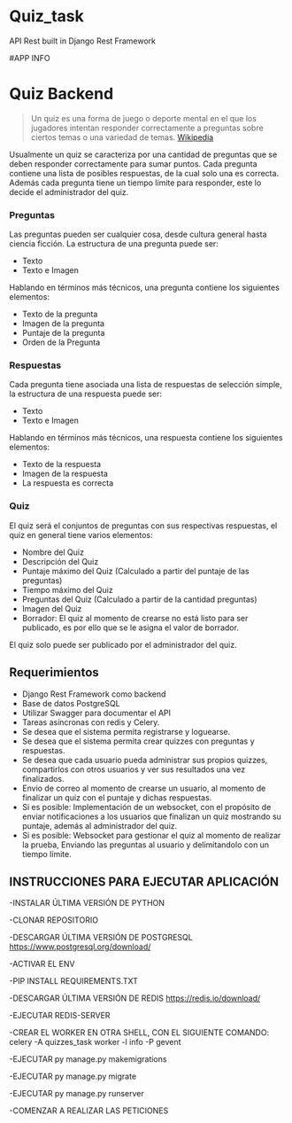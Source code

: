 # Quiz_task
API Rest built in Django Rest Framework

#APP INFO

# Quiz Backend

> Un quiz es una forma de juego o deporte mental en el que los jugadores intentan responder correctamente a preguntas sobre ciertos temas o una variedad de temas. [Wikipedia](https://en.wikipedia.org/wiki/Quiz)

Usualmente un quiz se caracteriza por una cantidad de preguntas que se deben responder correctamente para sumar puntos. Cada pregunta contiene una lista de posibles respuestas, de la cual solo una es correcta. Además cada pregunta tiene un tiempo límite para responder, este lo decide el administrador del quiz.

### Preguntas

Las preguntas pueden ser cualquier cosa, desde cultura general hasta ciencia ficción. La estructura de una pregunta puede ser:

- Texto
- Texto e Imagen

Hablando en términos más técnicos, una pregunta contiene los siguientes elementos:

- Texto de la pregunta
- Imagen de la pregunta
- Puntaje de la pregunta
- Orden de la Pregunta

### Respuestas

Cada pregunta tiene asociada una lista de respuestas de selección simple, la estructura de una respuesta puede ser:

- Texto
- Texto e Imagen

Hablando en términos más técnicos, una respuesta contiene los siguientes elementos:

- Texto de la respuesta
- Imagen de la respuesta
- La respuesta es correcta

### Quiz

El quiz será el conjuntos de preguntas con sus respectivas respuestas, el quiz en general tiene varios elementos:

- Nombre del Quiz
- Descripción del Quiz
- Puntaje máximo del Quiz (Calculado a partir del puntaje de las preguntas)
- Tiempo máximo del Quiz
- Preguntas del Quiz (Calculado a partir de la cantidad preguntas)
- Imagen del Quiz
- Borrador: El quiz al momento de crearse no está listo para ser publicado, es por ello que se le asigna el valor de borrador.

El quiz solo puede ser publicado por el administrador del quiz.

## Requerimientos
- Django Rest Framework como backend
- Base de datos PostgreSQL
- Utilizar Swagger para documentar el API
- Tareas asíncronas con redis y Celery.
-  Se desea que el sistema permita registrarse y loguearse.
-  Se desea que el sistema permita crear quizzes con preguntas y respuestas.
-  Se desea que cada usuario pueda administrar sus propios quizzes, compartirlos con otros usuarios y ver sus resultados una vez finalizados.
- Envio de correo al momento de crearse un usuario, al momento de finalizar un quiz con el puntaje y dichas respuestas.
- Si es posible: Implementación de un websocket, con el propósito de enviar notificaciones a los usuarios que finalizan un quiz mostrando su puntaje, además al administrador del quiz.
- Si es posible: Websocket para gestionar el quiz al momento de realizar la prueba, Enviando las preguntas al usuario y delimitandolo con un tiempo límite.

 ## INSTRUCCIONES PARA EJECUTAR APLICACIÓN

-INSTALAR ÚLTIMA VERSIÓN DE PYTHON

-CLONAR REPOSITORIO

-DESCARGAR ÚLTIMA VERSIÓN DE POSTGRESQL https://www.postgresql.org/download/

-ACTIVAR EL ENV

-PIP INSTALL REQUIREMENTS.TXT

-DESCARGAR ÚLTIMA VERSIÓN DE REDIS https://redis.io/download/

-EJECUTAR REDIS-SERVER

-CREAR EL WORKER EN OTRA SHELL, CON EL SIGUIENTE COMANDO:   celery -A quizzes_task worker -l info -P gevent 

-EJECUTAR py manage.py makemigrations

-EJECUTAR py manage.py migrate

-EJECUTAR py manage.py runserver

-COMENZAR A REALIZAR LAS PETICIONES 

